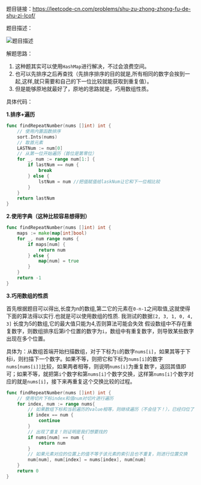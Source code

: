 题目链接：https://leetcode-cn.com/problems/shu-zu-zhong-zhong-fu-de-shu-zi-lcof/

题目描述：

![题目描述](https://garmen-imgsubmit.oss-cn-shenzhen.aliyuncs.com/img/20200522174447.png)



解题思路：

1. 这种题其实可以使用`HashMap`进行解决，不过会浪费空间。
2. 也可以先排序之后再查找（先排序排序的目的就是,所有相同的数字会挨到一起,这样,就只需要和自己的下一位比较就能获取到重复值）。
3. 但是能够原地就最好了，原地的思路就是，巧用数组性质。

具体代码：

**1.排序+遍历**

```go
func findRepeatNumber(nums []int) int {
	// 使用内置函数排序
    sort.Ints(nums)
    // 取首元素
    LASTNum := num[0]
    // 从第一位开始遍历（首位是第零位）
    for _, num := range num[1:] {
        if lastNum == num {
            break
        } else {
            lstNum = num //把值赋值给laskNum让它和下一位相比较
        }
    }
	return lastNum
}
```

**2.使用字典（这种比较容易想得到）**

```go
func findRepeatNumber(nums []int) int {
    maps := make(map[int]bool)
    for _, num range nums {
        if maps[num] {
            return num
        } else {
            map[num] = true
        }
    }
    return -1
}
```



**3.巧用数组的性质**

首先根据题目可以得出,长度为n的数组,第二它的元素在`0-n-1`之间取值,这就使得下面的算法得以实行.也就是可以使用数组的性质.
我测试的数据`[2, 3, 1, 0, 4, 3]` 长度为5的数组,它的最大值只能为4,否则算法可能会失效
假设数组中不存在重复数字，则数组排序后第i个位置的数字为`i`，数组中有重复数字，则导致某些数字出现在多个位置。

具体为：从数组首端开始扫描数组，对于下标为`i`的数字`nums[i]`，如果其等于下标i，则扫描下一个数字。如果不等，则把它和下标为`nums[i]`的数字`nums[nums[i]]`比较，如果两者相等，则说明`nums[i]`为重复数字，返回其值即可；如果不等，就把第`i`个数字和第`nums[i]`个数字交换，这样第`nums[i]`个数字对应的就是`nums[i]`，接下来再重复这个交换比较的过程。

```go
func findRepeatNumber(nums []int) int {
    // 使用切片下标index和值num对切片进行遍历
    for index, num := range nums{ 	
        // 如果数组下标和当前遍历的value相等，则继续遍历（不会往下！），已经归位了
        if index == num {
            continue
        }
        // 出现了重复！则证明是我们想要找的
        if nums[num] == num {
            return num
        }
        // 如果元素对应的位置上的值不等于该元素的索引且也不重复，则进行位置交换
        num[num], num[index] = nums[index], num[num]
    }
    return 0
}
```







